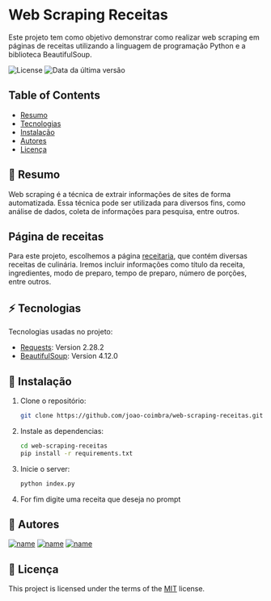 # Web Scraping Receitas

Este projeto tem como objetivo demonstrar como realizar web scraping em páginas de receitas utilizando a linguagem de programação Python e a biblioteca BeautifulSoup.

![License](https://img.shields.io/badge/license-MIT-green) ![Data da última versão](https://img.shields.io/badge/release%20date-march-blue)

## Table of Contents

-   [Resumo](#pushpin-resumo)
-   [Tecnologias](#zap-tecnologias)
-   [Instalação](#wrench-instalação)
-   [Autores](#gem-autores)
-   [Licença](#scroll-licença)

## :pushpin: Resumo

Web scraping é a técnica de extrair informações de sites de forma automatizada. Essa técnica pode ser utilizada para diversos fins, como análise de dados, coleta de informações para pesquisa, entre outros.

## Página de receitas

Para este projeto, escolhemos a página [receitaria](https://receitaria.com.br), que contém diversas receitas de culinária. Iremos incluir informações como título da receita, ingredientes, modo de preparo, tempo de preparo, número de porções, entre outros.

## :zap: Tecnologias

Tecnologias usadas no projeto:

-   [Requests](https://pypi.org/project/requests/): Version 2.28.2
-   [BeautifulSoup](https://pypi.org/project/beautifulsoup4/): Version 4.12.0

## :wrench: Instalação

1. Clone o repositório:

    ```bash
    git clone https://github.com/joao-coimbra/web-scraping-receitas.git
    ```

2. Instale as dependencias:

    ```bash
    cd web-scraping-receitas
    pip install -r requirements.txt
    ```

3. Inicie o server:

    ```bash
    python index.py
    ```

4. For fim digite uma receita que deseja no prompt

## :gem: Autores

[![name](https://avatars.githubusercontent.com/u/61300191?s=80&v=4)](https://github.com/joao-coimbra)
[![name](https://avatars.githubusercontent.com/u/64169738?s=80&v=4)](https://github.com/alvarezfelipe)
[![name](https://avatars.githubusercontent.com/u/126487510?s=80)](https://github.com/thiagoRocha534)

## :scroll: Licença

This project is licensed under the terms of the [MIT](https://choosealicense.com/licenses/mit/) license.